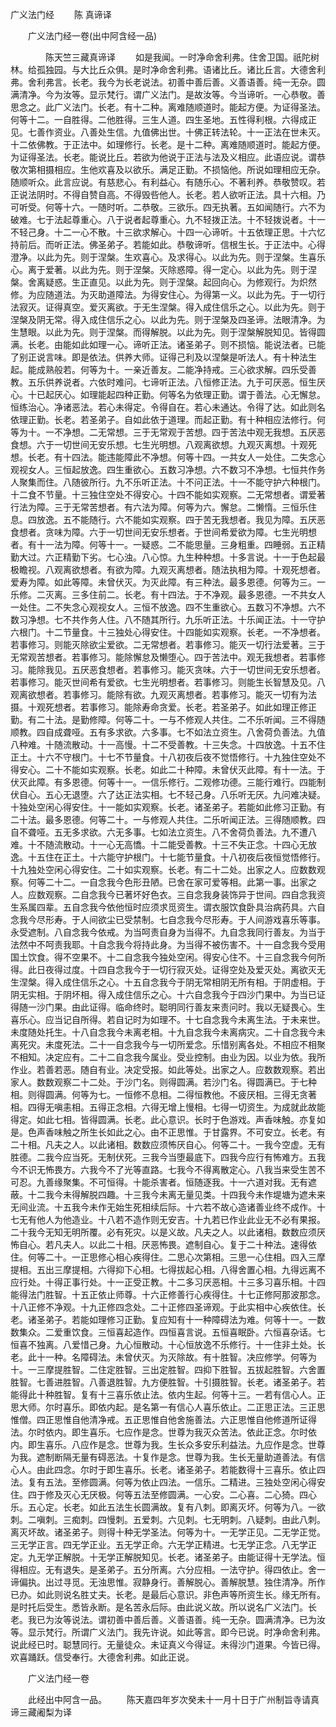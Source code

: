   广义法门经
　　陈 真谛译




　　广义法门经一卷(出中阿含经一品)

　　　　陈天竺三藏真谛译
　　如是我闻。一时净命舍利弗。住舍卫国。祇陀树林。给孤独园。与大比丘众俱。是时净命舍利弗。语诸比丘。诸比丘言。大德舍利弗。舍利弗言。长老。我今为长老说法。初善中善后善。义善语善。纯一无杂。圆满清净。今为汝等。显示梵行。谓广义法门。是故汝等。今当谛听。一心恭敬。善思念之。此广义法门。长老。有十二种。离难随顺道时。能起方便。为证得圣法。何等十二。一自胜得。二他胜得。三生人道。四生圣地。五性得利根。六得成正见。七善作资业。八善处生信。九值佛出世。十佛正转法轮。十一正法在世未灭。十二依佛教。于正法中。如理修行。长老。是十二种。离难随顺道时。能起方便。为证得圣法。长老。能说比丘。若欲为他说于正法与法及义相应。此语应说。谓恭敬次第相摄相应。生他欢喜及以欲乐。满足正勤。不损恼他。所说如理相应无杂。随顺听众。此言应说。有慈悲心。有利益心。有随乐心。不著利养。恭敬赞叹。若正说法阴时。不得自赞自高。不得毁呰他人。长老。若人欲听正法。具十六相。乃可听受。何等十六。一随时听。二恭敬。三欲乐。四无执著。五如闻随行。六不为破难。七于法起尊重心。八于说者起尊重心。九不轻拨正法。十不轻拨说者。十一不轻己身。十二一心不散。十三欲求解心。十四一心谛听。十五依理正思。十六忆持前后。而听正法。佛圣弟子。若能如此。恭敬谛听。信根生长。于正法中。心得澄净。以此为先。则于涅槃。生欢喜心。及求得心。以此为先。则于涅槃。生喜乐心。离于爱著。以此为先。则于涅槃。灭除惑障。得一定心。以此为先。则于涅槃。舍离疑惑。生正直见。以此为先。则于涅槃。起回向心。为修观行。为炽然修。为应随道法。为灭助道障法。为得安住心。为得第一义。以此为先。于一切行法寂灭。证得真空。爱灭离欲。于无生涅槃。得入成住信乐之心。以此为先。则于涅槃及阴无常。得入成住信乐之心。以此为先。则于涅槃及四圣谛。法眼清净。为生慧眼。以此为先。则于涅槃。而得解脱。以此为先。则于涅槃解脱知见。皆得圆满。长老。由能如此如理一心。谛听正法。诸圣弟子。则不损恼。能说法者。已能了别正说言味。即是依法。供养大师。证得己利及以涅槃是听法人。有十种法生起。能成熟般若。何等为十。一亲近善友。二能净持戒。三心欲求解。四乐受善教。五乐供养说者。六依时难问。七谛听正法。八恒修正法。九于可厌恶。恒生厌心。十已起厌心。如理能起四种正勤。何等名为依理正勤。谓于善法。心无懈怠。恒练治心。净诸恶法。若心未得定。令得自在。若心未通达。令得了达。如此则名依理正勤。长老。若圣弟子。自如此依于道理。而起正勤。有十种相应法修行。何等为十。一不净想。二无常想。三于无常观于苦想。四于苦法中观无我想。五厌恶食想。六于一切世间无安乐想。七生光明想。八观离欲想。九观灭离想。十观死想。长老。有十四法。能违能障此不净想。何等十四。一共女人一处住。二失念心观视女人。三恒起放逸。四生重欲心。五数习净想。六不数习不净想。七恒共作务人聚集而住。八随彼所行。九不乐听正法。十不问正法。十一不能守护六种根门。十二食不节量。十三独住空处不得安心。十四不能如实观察。二无常想者。谓爱著行法为障。三于无常苦想者。有六法为障。何等为六。懈怠。二懒惰。三恒乐住息。四放逸。五不能随行。六不能如实观察。四于苦无我想者。我见为障。五厌恶食想者。贪味为障。六于一切世间无安乐想者。于世间希爱欲为障。七生光明想者。有十一法为障。何等十一。一疑惑。二不能思量。三身粗重。四睡弱。五正精勤大过。六正精勤下劣。七心浊。八心惊。九生种种想。十多言说。十一于色起最极瞻视。八观离欲想者。有欲为障。九观灭离想者。随法执相为障。十观死想者。爱寿为障。如此等障。未曾伏灭。为灭此障。有三种法。最多恩德。何等为三。一乐修。二灭离。三多住前二。长老。有十四法。于不净观。最多恩德。一不共女人一处住。二不失念心观视女人。三恒不放逸。四不生重欲心。五数习不净想。六不数习净想。七不共作务人住。八不随其所行。九乐听正法。十乐闻正法。十一守护六根门。十二节量食。十三独处心得安住。十四能如实观察。长老。一不净想者。若事修习。则能灭除欲尘爱欲。二无常想者。若事修习。能灭一切行法爱著。三于无常观苦想者。若事修习。能除懈怠及懒堕心。四于苦法中。观无我想者。若事修习。能除我见。五厌恶食想者。若事修习。能灭贪味。六于一切世间无安乐想者。若事修习。能灭世间希有爱欲。七生光明想者。若事修习。则能生长智慧及见。八观离欲想者。若事修习。能除有欲。九观灭离想者。若事修习。能灭一切有为法摄。十观死想者。若事修习。能除寿命贪爱。长老。若圣弟子。如此如理正修正勤。有二十法。是勤修障。何等二十。一与不修观人共住。二不乐听闻。三不得随顺教。四自成聋哑。五有多求欲。六多事。七不如法立资生。八舍荷负善法。九值八种难。十随流散动。十一高慢。十二不受善教。十三失念。十四放逸。十五不住正土。十六不守根门。十七不节量食。十八初夜后夜不觉悟修行。十九独住空处不得安心。二十不能如实观察。长老。如此二十种障。未曾伏灭此障。有十一法。于伏灭此障。有多恩德。何等十一。一信乐修行。二观修功德。三能行难行。四能制伏自心。五心无退堕。六了达正法实相。七不轻己身。八乐听无厌。九问难决疑。十独处空闲心得安住。十一能如实观察。长老。诸圣弟子。若能如此修习正勤。有二十法。最多恩德。何等二十。一与修观人共住。二乐听闻正法。三得随顺教。四自不聋哑。五无多求欲。六无多事。七如法立资生。八不舍荷负善法。九不遭八难。十不随流散动。十一心无高憍。十二能受善教。十三不失正念。十四心无放逸。十五住在正土。十六能守护根门。十七能节量食。十八初夜后夜恒觉悟修行。十九独处空闲心得安住。二十如实观察。长老。有二十二处。出家之人。应数数观察。何等二十二。一自念我今色形丑陋。已舍在家可爱等相。此第一事。出家之人。应数观察。二自念我今已著坏好色衣。三自念我身装饰异于世间。四自念我资生系属四辈。五自念我今依他恒时应须求觅资生。谓衣服饮食卧具治病药具。六自念我今尽形寿。于人间欲尘已受禁制。七自念我今尽形寿。于人间游戏喜乐等事。永受遮制。八自念我今依戒。为当呵责自身为当得不。九自念我同行善友。为当于法然中不呵责我耶。十自念我今将持此身。为当得不被伤害不。十一自念我今受用国土饮食。得不空果不。十二自念我今独处空闲。得安心住不。十三自念我今何所得。此日夜得过度。十四自念我今于一切行寂灭处。证得空处及爱灭处。离欲灭无生涅槃。得入成住信乐之心。十五自念我今于阴无常相阴无所有相。于阴虚相。于阴无实相。于阴坏相。得入成住信乐之心。十六自念我今于四沙门果中。为当已证得随一沙门果。由此证得。临命终时。聪明同行善友来责问时。我以无疑畏心。生喜乐心。应当记自所得。若自记时为如理不。十七自念我今未离生法。于未来世。未度随处托生。十八自念我今未离老相。十九自念我今未离病灾。二十自念我今未离死灾。未度死法。二十一自念我今与一切所爱念。乐惜别离各处。不相应不相聚不相知。决定应有。二十二自念我今属业。受业控制。由业为因。以业为依。我所作业。若善若恶。随自有业。决定受报。如此等处。出家之人。应数数观察。若出家人。数数观察二十二处。于沙门名。则得圆满。若沙门名。得圆满已。于七种相。则得圆满。何等为七。一恒修不息相。二得恒教他。不疲厌相。三得无贪著相。四得无嗔恚相。五得正念相。六得无增上慢相。七得一切资生。为成就此故能得定。如此七相。皆得圆满。长老。此心意识。长时于色游戏。声香味触。亦复如是。色声香味触之所生长如此之心。由不正思惟。于甘露界。不可安立。长老。有二十相。凡夫之人。以此诸相。数数应须怖厌自心。何等二十。一我今空虚。无有胜德。二我今应当死。无制伏死。三我今当堕最底下。四我今应行有怖难方。五我今不识无怖畏方。六我今不了光等直路。七我今不得离散定心。八我当来受生苦不可忍。九善缘聚集。不可恒得。十能杀害者。恒随逐我。十一六道对我。无有遮蔽。十二我今未得解脱四趣。十三我今未离无量见类。十四我今未作堤塘为遮未来无间业流。十五我今未作无始生死相续后际。十六若不故心造诸善业终不成作。十七无有他人为他造业。十八若不造作则无安吉。十九若已作业此业无不必有果报。二十我今无知无明所覆。必有死灾。以是义故。凡夫之人。以此诸相。数数应须厌怖自心。若凡夫人。以此二十相。厌恶怖畏。遮制自心。复于二十种法。速得依住。何等二十。一正思修心相心疾得住。二思心次第相。三思一心住相。四入三摩提相。五出三摩提相。六得抑下心相。七得拔起心相。八得舍置心相。九得远离不应行处。十得正事行处。十一正受正教。十二多习厌恶相。十三多习喜乐相。十四能得法门胜智。十五正依止师尊。十六正修善行心疾得住。十七正修阿那波那念。十八正修不净观。十九正修四念处。二十正修四圣谛观。于此实相中心疾依住。长老。诸圣弟子。若能如理修习正勤。复应知有十一种障碍法为难。何等十一。一数数集众。二爱重饮食。三恒喜起造作。四恒喜言说。五恒喜眠卧。六恒喜杂话。七恒喜不独离。八爱惜己身。九心恒散动。十心恒放逸不乐修行。十一住非土处。长老。此十一种。名障碍法。未曾伏灭。为灭除故。有十胜智。决应修学。何等为十。一三摩提胜智。二住定胜智。三出定胜智。四抑下胜智。五拔起胜智。六舍置胜智。七善进胜智。八善退胜智。九方便胜智。十引摄胜智。长老。诸圣弟子。若能得此十种胜智。复有十三喜乐依止法。依内生起。何等十三。一若有信心人。正思大师。尔时喜乐。即依内起。是名第一有信心人喜乐依止。二正思正法。三正思惟僧。四正思惟自他清净戒。五正思惟自他舍施善法。六正思惟自他修道所证得法。尔时依内。即生喜乐。七应作是念。世尊为我灭众苦法。依此正念。尔时依内。即生喜乐。八应作是念。世尊为我。生长众多安乐利益法。九应作是念。世尊为我。遮制断隔无量有碍恶法。十复作是念。世尊为我。生长无量助道善法。有信心人。由此四念。尔时于即生喜乐。长老。诸圣弟子。若能数得十三喜乐。依止四法。复有五法。至修圆满。何等为依止四法。一信乐。二精进。三独处空闲心得安住。四于修及灭心无厌极。何等五法至修圆满。一心安。二心喜。二心猗。四心乐。五心定。长老。如此五法生长圆满故。复有八刺。即离灭坏。何等为八。一欲刺。二嗔刺。三痴刺。四慢刺。五爱刺。六见刺。七无明刺。八疑刺。由此八刺。离灭坏故。诸圣弟子。则得十种无学圣法。何等为十。一无学正见。二无学正觉。三无学正言。四无学正业。五无学正命。六无学正精进。七无学正念。八无学正定。九无学正解脱。十无学正解脱知见。长老。诸圣弟子。由能证得十无学法。恒得相应。无有退失。是圣弟子。五分所离。六分应相。一法守护。得四依止。舍一谛偏执。出过寻觅。无浊思惟。寂静身行。善解脱心。善解脱慧。独住清净。所作已办。如此则说名胜丈夫。长老。是最后心意识。非色声等所资生长。缘无所有。是时托后受生。悉皆永断。是名苦永后际。由此说义故。所以说名广义法门。长老。我已为汝等说法。谓初善中善后善。义善语善。纯一无杂。圆满清净。已为汝等。显示梵行。所谓广义法门。我先许说。如此等言。即今已说。时净命舍利弗。说此经已时。聪慧同行。无量徒众。未证真义今得证。未得沙门道果。今皆已得。欢喜踊跃。信受奉行。大德舍利弗。如此正说。

　　广义法门经一卷

　　此经出中阿含一品。
　　陈天嘉四年岁次癸未十一月十日于广州制旨寺请真谛三藏阇梨为译

